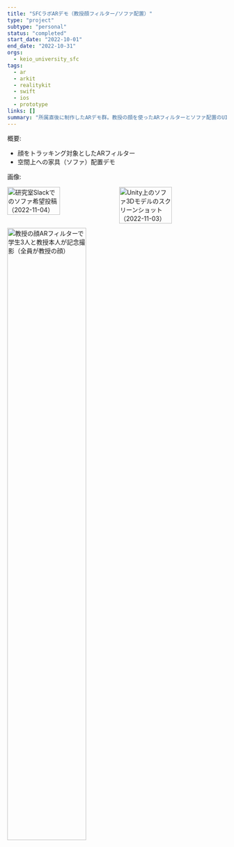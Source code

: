 ```yaml
---
title: "SFCラボARデモ（教授顔フィルター/ソファ配置）"
type: "project"
subtype: "personal"
status: "completed"
start_date: "2022-10-01"
end_date: "2022-10-31"
orgs:
  - keio_university_sfc
tags:
  - ar
  - arkit
  - realitykit
  - swift
  - ios
  - prototype
links: []
summary: "所属直後に制作したARデモ群。教授の顔を使ったARフィルターとソファ配置のUI/UX検証を実施。"
---
```


概要:
- 顔をトラッキング対象としたARフィルター
- 空間上への家具（ソファ）配置デモ

画像:
<div style="display: flex; gap: 10px;">
    <img src="linked_assets/20_Projects/personal/sfc_lab_ar_demos_2022_10/slack_request_for_sofa_2022_11_04.jpg" alt="研究室Slackでのソファ希望投稿（2022-11-04）" width="49%">
    <img src="linked_assets/20_Projects/personal/sfc_lab_ar_demos_2022_10/unity_sofa_model_screenshot_2022_11_03.jpg" alt="Unity上のソファ3Dモデルのスクリーンショット（2022-11-03）" width="49%">
</div>

<div style="margin-top: 10px;">
    <img src="linked_assets/20_Projects/personal/sfc_lab_ar_demos_2022_10/ar_filter_group_photo_professor_and_students_2022_10.jpg" alt="教授の顔ARフィルターで学生3人と教授本人が記念撮影（全員が教授の顔）" width="60%">
</div>
